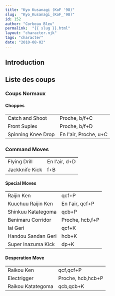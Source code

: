 ```yaml
---
title: "Kyo Kusanagi (KoF '98)"
slug:  "Kyo_Kusanagi_(KoF_'98)"
id: 152
author: "Corbeau Bleu"
permalink:  "{{ slug }}.html"
layout: "character.njk"
tags: "character"
date: "2010-08-02"
---
```


## Introduction

## Liste des coups

### Coups Normaux

#### Choppes

|                    |                       |
|--------------------|-----------------------|
| Catch and Shoot    | Proche, b/f+C         |
| Front Suplex       | Proche, b/f+D         |
| Spinning Knee Drop | En l'air, Proche, u+C |

### Command Moves

|                |               |
|----------------|---------------|
| Flying Drill   | En l'air, d+D |
| Jackknife Kick | f+B           |

#### Special Moves

|                    |                 |
|--------------------|-----------------|
| Raijin Ken         | qcf+P           |
| Kuuchuu Raijin Ken | En l'air, qcf+P |
| Shinkuu Katategoma | qcb+P           |
| Benimaru Corridor  | Proche, hcb,f+P |
| Iai Geri           | qcf+K           |
| Handou Sandan Geri | hcb+K           |
| Super Inazuma Kick | dp+K            |

#### Desperation Move

|                   |                   |
|-------------------|-------------------|
| Raikou Ken        | qcf,qcf+P         |
| Electrigger       | Proche, hcb,hcb+P |
| Raikou Katategoma | qcb,qcb+K         |
